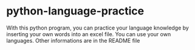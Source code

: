 # python-language-practice
With this python program, you can practice your language knowledge by inserting your own words into an excel file. You can use your own languages. Other informations are in the README file
